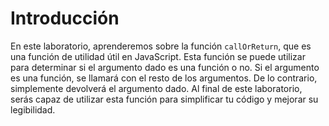 # Introducción

En este laboratorio, aprenderemos sobre la función `callOrReturn`, que es una función de utilidad útil en JavaScript. Esta función se puede utilizar para determinar si el argumento dado es una función o no. Si el argumento es una función, se llamará con el resto de los argumentos. De lo contrario, simplemente devolverá el argumento dado. Al final de este laboratorio, serás capaz de utilizar esta función para simplificar tu código y mejorar su legibilidad.
